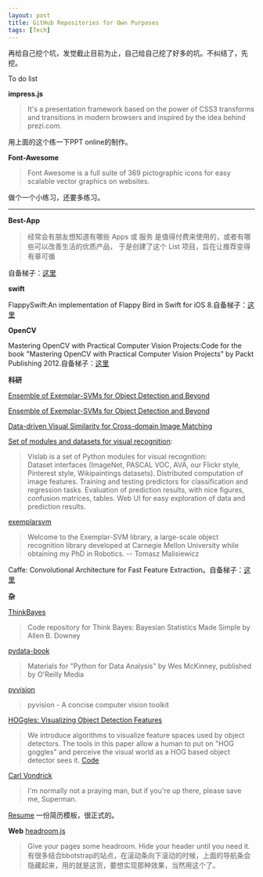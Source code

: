 ```yaml
---
layout: post
title: GitHub Repositories for Own Purposes
tags: [Tech]
---
```


再给自己挖个坑，发觉截止目前为止，自己给自己挖了好多的坑。不纠结了，先挖。

To do list

**impress.js**

>It's a presentation framework based on the power of CSS3 transforms and transitions in modern browsers and inspired by the idea behind prezi.com.

用上面的这个练一下PPT online的制作。

**Font-Awesome**

>Font Awesome is a full suite of 369 pictographic icons for easy scalable vector graphics on websites.

做个一个小练习，还要多练习。

---
**Best-App**

>经常会有朋友想知道有哪些 Apps 或 服务 是值得付费来使用的，或者有哪些可以改善生活的优质产品， 于是创建了这个 List 项目，旨在让推荐变得有章可循

自备梯子：[这里](https://github.com/hzlzh/Best-App)

**swift**

FlappySwift:An implementation of Flappy Bird in Swift for iOS 8.自备梯子：[这里](https://github.com/fullstackio/FlappySwift)

**OpenCV**

Mastering OpenCV with Practical Computer Vision Projects:Code for the book "Mastering OpenCV with Practical Computer Vision Projects" by Packt Publishing 2012.自备梯子：[这里](https://github.com/MasteringOpenCV/code)

**科研**

[Ensemble of Exemplar-SVMs for Object Detection and Beyond](https://github.com/abhi2610/exemplarsvm)

[Ensemble of Exemplar-SVMs for Object Detection and Beyond](https://github.com/quantombone/exemplarsvm)

[Data-driven Visual Similarity for Cross-domain Image Matching](http://graphics.cs.cmu.edu/projects/crossDomainMatching/)

[Set of modules and datasets for visual recognition](https://github.com/sergeyk/vislab):
>Vislab is a set of Python modules for visual recognition:</br>
Dataset interfaces (ImageNet, PASCAL VOC, AVA, our Flickr style, Pinterest style, Wikipaintings datasets).
Distributed computation of image features.
Training and testing predictors for classification and regression tasks.
Evaluation of prediction results, with nice figures, confusion matrices, tables.
Web UI for easy exploration of data and prediction results.

[exemplarsvm](https://github.com/quantombone/exemplarsvm)
>Welcome to the Exemplar-SVM library, a large-scale object recognition library developed at Carnegie Mellon University while obtaining my PhD in Robotics. -- Tomasz Malisiewicz

Caffe: Convolutional Architecture for Fast Feature Extraction。自备梯子：[这里](https://github.com/willard-yuan/caffe)



**杂**

[ThinkBayes](https://github.com/AllenDowney/ThinkBayes)
>Code repository for Think Bayes: Bayesian Statistics Made Simple by Allen B. Downey

[pydata-book](https://github.com/pydata/pydata-book)
>Materials for "Python for Data Analysis" by Wes McKinney, published by O'Reilly Media

[pyvision](https://github.com/cvondrick/pyvision)
>pyvision - A concise computer vision toolkit

[HOGgles: Visualizing Object Detection Features](http://web.mit.edu/vondrick/ihog/)
>We introduce algorithms to visualize feature spaces used by object detectors. The tools in this paper allow a human to put on "HOG goggles" and perceive the visual world as a HOG based object detector sees it. [Code](https://github.com/CSAILVision/ihog)

[Carl Vondrick](http://web.mit.edu/vondrick/)
>I'm normally not a praying man, but if you're up there, please save me, Superman.

[Resume](http://greatghoul.github.io/resume/)
一份简历模板，很正式的。

**Web**
[headroom.js](https://github.com/WickyNilliams/headroom.js)
>Give your pages some headroom. Hide your header until you need it.
有很多结合bbotstrap的站点，在滚动条向下滚动的时候，上面的导航条会隐藏起来，用的就是这货，要想实现那种效果，当然用这个了。

